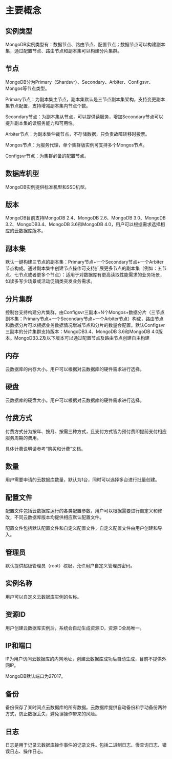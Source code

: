 # 主要概念



## 实例类型

MongoDB实例类型有：数据节点、路由节点、配置节点；数据节点可以构建副本集，通过配置节点、路由节点和副本集可以构建分片集群。

## 节点

MongoDB分为Primary（Shardsvr）、Secondary、Arbiter、Configsvr、Mongos等节点类型。

Primary节点：为副本集主节点，副本集默认是三节点副本集架构，支持变更副本集节点配置，支持增减副本集内节点个数。

Secondary节点：为副本集从节点，可以提供读服务，增加Secondary节点可以提升副本集的读服务能⼒和可⽤性。

Arbiter节点：为副本集仲裁节点，不存储数据，只负责故障转移时投票。

Mongos节点：为服务代理，单个集群版实例可支持多个Mongos节点。

Configsvr节点：为集群必备的配置节点。

## 数据库机型

MongoDB实例提供标准机型和SSD机型。

## 版本

MongoDB目前支持MongoDB 2.4、MongoDB 2.6、MongoDB 3.0、MongoDB 3.2、MongoDB3.4、MongoDB 3.6和MongoDB 4.0，用户可以根据需求选择相应的云数据库版本。

## 副本集

默认一键构建三节点的副本集：Primary节点+一个Secondary节点+一个Arbiter节点构成。通过副本集中创建节点操作可支持扩展更多节点的副本集（例如：五节点、七节点或者更多个节点）：适用于对数据库有更高读取性能需求的业务场景，如读多写少场景或活动促销类突发业务需求。

## 分片集群

控制台支持构建分片集群，由Configsvr三副本+N个Mongos+数据分片（三节点副本集：Primary节点+一个Secondary节点+一个Arbiter节点）构成，路由节点和数据分片可以根据业务数据情况增减节点和分片的数量会配置。默认Configsvr三副本的分片集群支持版本：MongoDB3.4、MongoDB 3.6和MongoDB 4.0版本。MongoDB3.2及以下版本可以通过配置节点及路由节点创建自主构建

## 内存

云数据库的内存大小。用户可以根据对云数据库的硬件需求进行选择。

## 硬盘

云数据库的硬盘大小。用户可以根据对云数据库的硬件需求进行选择。

## 付费方式

付费方式分为按年、按月、按需三种方式，且支付方式皆为预付费即提前支付相应服务周期的费用。

具体计费说明请参考“购买和计费”文档。

## 数量

用户需要申请的云数据库数量，默认为1台，同时可以选择多台进行批量创建。

## 配置文件

配置文件包括云数据库运行的各类配置参数，用户可以根据需要进行自定义和修改，不同云数据库版本均提供相应默认配置文件。

配置文件包括默认配置文件和自定义配置文件，自定义配置文件由用户创建和导入。

## 管理员

默认提供超级管理员（root）权限，允许用户自定义管理员密码。

## 实例名称

用户可以自定义云数据库实例的名称。

## 资源ID

用户创建云数据库实例后，系统会自动生成资源ID，资源ID全局唯一。

## IP和端口

IP为用户访问云数据库的内网地址，创建云数据库成功后自动生成，目前不提供外网IP。

MongoDB默认端口为27017。

## 备份

备份保存了某时间点云数据库的所有数据。云数据库提供自动备份和手动备份两种方式，防止数据丢失，避免误操作带来的风险。

## 日志

日志是用于记录云数据库操作事件的记录文件。包括二进制日志、慢查询日志、错误日志、操作日志。
